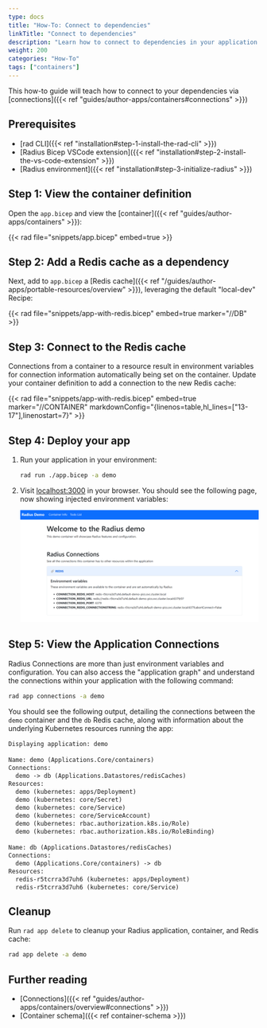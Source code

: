 ```yaml
---
type: docs
title: "How-To: Connect to dependencies"
linkTitle: "Connect to dependencies"
description: "Learn how to connect to dependencies in your application via connections"
weight: 200
categories: "How-To"
tags: ["containers"]
---
```


This how-to guide will teach how to connect to your dependencies via [connections]({{< ref "guides/author-apps/containers#connections" >}})

## Prerequisites

- [rad CLI]({{< ref "installation#step-1-install-the-rad-cli" >}})
- [Radius Bicep VSCode extension]({{< ref "installation#step-2-install-the-vs-code-extension" >}})
- [Radius environment]({{< ref "installation#step-3-initialize-radius" >}})

## Step 1: View the container definition

Open the `app.bicep` and view the [container]({{< ref "guides/author-apps/containers" >}}):

{{< rad file="snippets/app.bicep" embed=true >}}

## Step 2: Add a Redis cache as a dependency

Next, add to `app.bicep` a [Redis cache]({{< ref "/guides/author-apps/portable-resources/overview" >}}), leveraging the default "local-dev" Recipe:

{{< rad file="snippets/app-with-redis.bicep" embed=true marker="//DB" >}}

## Step 3: Connect to the Redis cache

Connections from a container to a resource result in environment variables for connection information automatically being set on the container. Update your container definition to add a connection to the new Redis cache:

{{< rad file="snippets/app-with-redis.bicep" embed=true marker="//CONTAINER" markdownConfig="{linenos=table,hl_lines=[\"13-17\"],linenostart=7}" >}}

## Step 4: Deploy your app

1. Run your application in your environment:

   ```bash
   rad run ./app.bicep -a demo
   ```
1. Visit [localhost:3000](http://localhost:3000) in your browser. You should see the following page, now showing injected environment variables:

   <img src="./demo-with-redis-screenshot.png" alt="Screenshot of the demo app with all environment variables" width=1000px />
   
## Step 5: View the Application Connections

Radius Connections are more than just environment variables and configuration. You can also access the "application graph" and understand the connections within your application with the following command:

```bash
rad app connections -a demo
```

You should see the following output, detailing the connections between the `demo` container and the `db` Redis cache, along with information about the underlying Kubernetes resources running the app:

```
Displaying application: demo

Name: demo (Applications.Core/containers)
Connections:
  demo -> db (Applications.Datastores/redisCaches)
Resources:
  demo (kubernetes: apps/Deployment)
  demo (kubernetes: core/Secret)
  demo (kubernetes: core/Service)
  demo (kubernetes: core/ServiceAccount)
  demo (kubernetes: rbac.authorization.k8s.io/Role)
  demo (kubernetes: rbac.authorization.k8s.io/RoleBinding)

Name: db (Applications.Datastores/redisCaches)
Connections:
  demo (Applications.Core/containers) -> db
Resources:
  redis-r5tcrra3d7uh6 (kubernetes: apps/Deployment)
  redis-r5tcrra3d7uh6 (kubernetes: core/Service)
```

## Cleanup

Run `rad app delete` to cleanup your Radius application, container, and Redis cache:

```bash
rad app delete -a demo
```

## Further reading

- [Connections]({{< ref "guides/author-apps/containers/overview#connections" >}})
- [Container schema]({{< ref container-schema >}})
